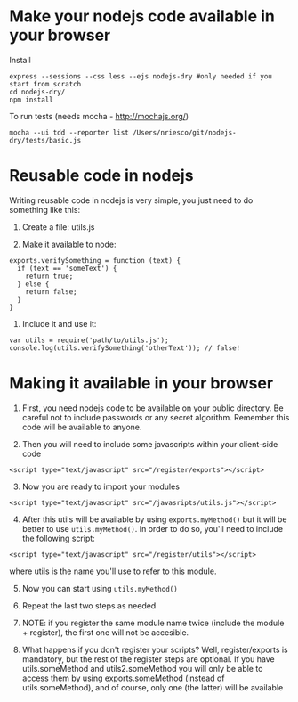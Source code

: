Make your nodejs code available in your browser
==========

Install
````
express --sessions --css less --ejs nodejs-dry #only needed if you start from scratch
cd nodejs-dry/
npm install
````

To run tests (needs mocha - http://mochajs.org/)
````
mocha --ui tdd --reporter list /Users/nriesco/git/nodejs-dry/tests/basic.js
````

Reusable code in nodejs
==========

Writing reusable code in nodejs is very simple, you just need to do something like this:

1. Create a file: utils.js

1. Make it available to node:
````
exports.verifySomething = function (text) {
  if (text == 'someText') {
    return true;
  } else {
    return false;
  }
}
````

1. Include it and use it:
````
var utils = require('path/to/utils.js');
console.log(utils.verifySomething('otherText')); // false!
````

Making it available in your browser
==========

1. First, you need nodejs code to be available on your public directory. Be careful not to include passwords or any secret algorithm. Remember this code will be available to anyone.

2. Then you will need to include some javascripts within your client-side code

````<script type="text/javascript" src="/register/exports"></script>````

3. Now you are ready to import your modules

````<script type="text/javascript" src="/javasripts/utils.js"></script>````

4. After this utils will be available by using ```exports.myMethod()``` but it will be better to use ```utils.myMethod()```. In order to do so, you'll need to include the following script:

````<script type="text/javascript" src="/register/utils"></script>````

where utils is the name you'll use to refer to this module.

5. Now you can start using ```utils.myMethod()```

6. Repeat the last two steps as needed

7. NOTE: if you register the same module name twice (include the module + register), the first one will not be accesible.

8. What happens if you don't register your scripts? Well, register/exports is mandatory, but the rest of the register steps are optional. If you have utils.someMethod and utils2.someMethod you will only be able to access them by using exports.someMethod (instead of utils.someMethod), and of course, only one (the latter) will be available
